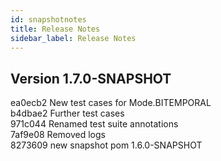 ```yaml
---
id: snapshotnotes
title: Release Notes
sidebar_label: Release Notes
---
```


## Version 1.7.0-SNAPSHOT
ea0ecb2 New test cases for Mode.BITEMPORAL</br>
b4dbae2 Further test cases</br>
971c044 Renamed test suite annotations</br>
7af9e08 Removed logs</br>
8273609 new snapshot pom 1.6.0-SNAPSHOT</br>